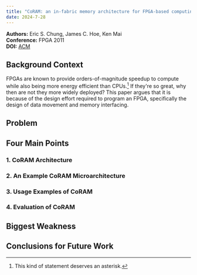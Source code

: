 ```yaml
---
title: "CoRAM: an in-fabric memory architecture for FPGA-based computing"
date: 2024-7-28
---
```

**Authors:** Eric S. Chung, James C. Hoe, Ken Mai<br>
**Conference:** FPGA 2011<br>
**DOI:** [ACM](https://dl.acm.org/doi/abs/10.1145/1950413.1950435)

## Background Context

FPGAs are known to provide orders-of-magnitude speedup to compute while also being more energy efficient than CPUs.[^1] If they're so great, why then are not they more widely deployed? This paper argues that it is because of the design effort required to program an FPGA, specifically the design of data movement and memory interfacing.

[^1]: This kind of statement deserves an asterisk.

## Problem

## Four Main Points

### 1. CoRAM Architecture
### 2. An Example CoRAM Microarchitecture
### 3. Usage Examples of CoRAM
### 4. Evaluation of CoRAM

## Biggest Weakness

## Conclusions for Future Work